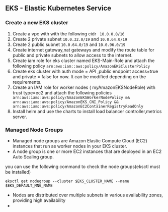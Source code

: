 ## EKS - Elastic Kubernetes Service

### Create a new EKS cluster

1. Create a vpc with with the following cidr ` 10.0.0.0/16`
2. Create 2 private subnet `10.0.32.0/19` and `10.0.64.0/19`
3. Create 2 public subnet `10.0.64.0/19` and `10.0.96.0/19`
4. Create internet gateway,nat gateways and modify the route table for public and private subnets to allow access to the internet.
5. Create iam role for eks cluster named EKS-Main-Role and attach the following policy `arn:aws:iam::aws:policy/AmazonEKSClusterPolicy`
6. Create eks cluster with auth mode = API ,public endpoint access=true and private = false for now. It can be modified depending on the requirements.
7. Create an IAM role for worker nodes (
myAmazonEKSNodeRole) with trust type=ec2 and attach the following policies ` arn:aws:iam::aws:policy/AmazonEKSWorkerNodePolicy && arn:aws:iam::aws:policy/AmazonEKS_CNI_Policy && arn:aws:iam::aws:policy/AmazonEC2ContainerRegistryReadOnly`
8. Install helm and use the charts to install load balancer controller,metrics server.

### Managed Node Groups

-  Managed node groups are Amazon Elastic Compute Cloud (EC2) instances that run as worker nodes in your EKS cluster.
-  A node group is one or more EC2 instances that are deployed in an EC2 Auto Scaling group.

you can use the following command to check the node groups(eksctl must be installed)

```
eksctl get nodegroup --cluster $EKS_CLUSTER_NAME --name $EKS_DEFAULT_MNG_NAME
```
- Nodes are distributed over multiple subnets in various availability zones, providing high availability
- 
